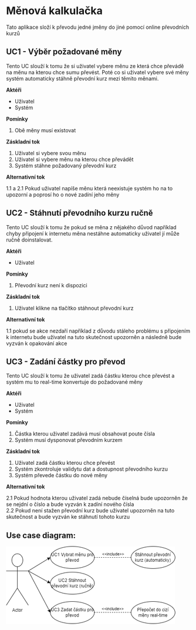 # Měnová kalkulačka

Tato aplikace složí k převodu jedné jměny do jiné pomocí online převodních kurzů

## UC1 - Výběr požadované měny

Tento UC slouží k tomu že si uživatel vybere měnu ze která chce převádě na měnu na kterou chce sumu převést. Poté co si uživatel vybere své měny systém automaticky stáhně převodní kurz mezi těmito měnami.

**Aktéři**

- Uživatel
- Systém

**Pomínky**

1. Obě měny musí existovat

**Záskladní tok**

1. Uživatel si vybere svou měnu
2. Uživatel si vybere měnu na kterou chce převádět
3. Systém stáhne požadovaný převodní kurz

**Alternativní tok**

1.1 a 2.1 Pokud uživatel napíše měnu která neexistuje systém ho na to upozorní a poprosí ho o nové zadíní jeho měny

## UC2 - Stáhnutí převodního kurzu ručně

Tento UC slouží k tomu že pokud se měna z nějakého důvod například chyby připojení k internetu měna nestáhne automaticky uživatel jí může ručně doinstalovat.

**Aktéři**

- Uživatel

**Pomínky**

1. Převodní kurz není k dispozici

**Záskladní tok**

1. Uživatel klikne na tlačítko stáhnout převodní kurz

**Alternativní tok**

1.1 pokud se akce nezdaří například z důvodu stáleho problému s připojením k internetu bude uživatel na tuto skutečnost upozorněn a následně bude vyzván k opakování akce

## UC3 - Zadání částky pro převod

Tento UC slouží k tomu že uživatel zadá částku kterou chce převést a systém mu to real-time konvertuje do požadované měny

**Aktéři**

- Uživatel
- Systém

**Pomínky**

1. Částka kterou uživatel zadává musí obsahovat poute čísla
2. Systém musí dysponovat převodním kurzem

**Záskladní tok**

1. Uživatel zadá částku kterou chce převést
2. Systém zkontroluje validytu dat a dostupnost převodního kurzu
3. Systém převede částku do nové měny

**Alternativní tok**

2.1 Pokud hodnota kterou uživatel zadá nebude číselná bude upozorněn že se nejdní o číslo a bude vyzván k zadíní nového čísla  
2.2 Pokud není stažen převodní kurz bude uživatel upozorněn na tuto skutečnost a bude vyzván ke stáhnutí tohoto kurzu

## Use case diagram:

![menovakalkulacka.drawio](../1-2/menovakalkulacka.png)
